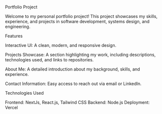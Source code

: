 
Portfolio Project

Welcome to my personal portfolio project! This project showcases my skills, experience, and projects in software development, systems design, and engineering.

Features

Interactive UI: A clean, modern, and responsive design.

Projects Showcase: A section highlighting my work, including descriptions, technologies used, and links to repositories.

About Me: A detailed introduction about my background, skills, and experience.

Contact Information: Easy access to reach out via email or LinkedIn.


Technologies Used

Frontend: NextJs, React.js, Tailwind CSS
Backend: Node.js
Deployment: Vercel
